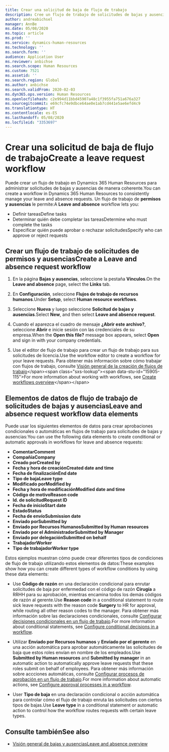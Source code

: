 ```yaml
---
title: Crear una solicitud de baja de flujo de trabajo
description: Cree un flujo de trabajo de solicitudes de bajas y ausencias para administrar solicitudes de bajas de manera coherente en Dynamics 365 Human Resources.
author: andreabichsel
manager: AnnBe
ms.date: 05/08/2020
ms.topic: article
ms.prod: ''
ms.service: dynamics-human-resources
ms.technology: ''
ms.search.form: ''
audience: Application User
ms.reviewer: anbichse
ms.search.scope: Human Resources
ms.custom: 7521
ms.assetid: ''
ms.search.region: Global
ms.author: anbichse
ms.search.validFrom: 2020-02-03
ms.dyn365.ops.version: Human Resources
ms.openlocfilehash: c2e994d11bbd45907a48c1f3955fa751a676a327
ms.sourcegitcommit: e69cfc74e9dbce64ae0e1ab7cd441e5ae6efd4c9
ms.translationtype: HT
ms.contentlocale: es-ES
ms.lasthandoff: 05/08/2020
ms.locfileid: "3353697"
---
```

# <a name="create-a-leave-request-workflow"></a><span data-ttu-id="15905-103">Crear una solicitud de baja de flujo de trabajo</span><span class="sxs-lookup"><span data-stu-id="15905-103">Create a leave request workflow</span></span>

<span data-ttu-id="15905-104">Puede crear un flujo de trabajo en Dynamics 365 Human Resources para administrar solicitudes de bajas y ausencias de manera coherente.</span><span class="sxs-lookup"><span data-stu-id="15905-104">You can create a workflow in Dynamics 365 Human Resources to consistently manage your leave and absence requests.</span></span> <span data-ttu-id="15905-105">Un flujo de trabajo de **permisos y ausencias** le permite:</span><span class="sxs-lookup"><span data-stu-id="15905-105">A **Leave and absence** workflow lets you:</span></span>

- <span data-ttu-id="15905-106">Definir tareas</span><span class="sxs-lookup"><span data-stu-id="15905-106">Define tasks</span></span>
- <span data-ttu-id="15905-107">Determinar quién debe completar las tareas</span><span class="sxs-lookup"><span data-stu-id="15905-107">Determine who must complete the tasks</span></span>
- <span data-ttu-id="15905-108">Especificar quién puede aprobar o rechazar solicitudes</span><span class="sxs-lookup"><span data-stu-id="15905-108">Specify who can approve or reject requests</span></span>

## <a name="create-a-leave-and-absence-request-workflow"></a><span data-ttu-id="15905-109">Crear un flujo de trabajo de solicitudes de permisos y ausencias</span><span class="sxs-lookup"><span data-stu-id="15905-109">Create a Leave and absence request workflow</span></span>

1. <span data-ttu-id="15905-110">En la página **Bajas y ausencias**, seleccione la pestaña **Vínculos**.</span><span class="sxs-lookup"><span data-stu-id="15905-110">On the **Leave and absence** page, select the **Links** tab.</span></span>

2. <span data-ttu-id="15905-111">En **Configuración**, seleccione **Flujos de trabajo de recursos humanos**.</span><span class="sxs-lookup"><span data-stu-id="15905-111">Under **Setup**, select **Human resource workflows**.</span></span>

3. <span data-ttu-id="15905-112">Seleccione **Nueva** y luego seleccione **Solicitud de bajas y ausencias**.</span><span class="sxs-lookup"><span data-stu-id="15905-112">Select **New**, and then select **Leave and absence request**.</span></span> 

4. <span data-ttu-id="15905-113">Cuando el aparezca el cuadro de mensaje **¿Abrir este archivo?**, seleccione **Abrir** e inicie sesión con las credenciales de su empresa.</span><span class="sxs-lookup"><span data-stu-id="15905-113">When the **Open this file?** message box appears, select **Open** and sign in with your company credentials.</span></span>

5. <span data-ttu-id="15905-114">Use el editor de flujo de trabajo para crear un flujo de trabajo para sus solicitudes de licencia.</span><span class="sxs-lookup"><span data-stu-id="15905-114">Use the workflow editor to create a workflow for your leave requests.</span></span> <span data-ttu-id="15905-115">Para obtener más información sobre cómo trabajar con flujos de trabajo, consulte [Visión general de la creación de flujos de trabajo](https://docs.microsoft.com/dynamics365/fin-ops-core/fin-ops/organization-administration/create-workflow?toc=/dynamics365/commerce/toc.json.)</span><span class="sxs-lookup"><span data-stu-id="15905-115">For more information about working with workflows, see [Create workflows overview](https://docs.microsoft.com/dynamics365/fin-ops-core/fin-ops/organization-administration/create-workflow?toc=/dynamics365/commerce/toc.json.)</span></span>

## <a name="leave-and-absence-request-workflow-data-elements"></a><span data-ttu-id="15905-116">Elementos de datos de flujo de trabajo de solicitudes de bajas y ausencias</span><span class="sxs-lookup"><span data-stu-id="15905-116">Leave and absence request workflow data elements</span></span>

<span data-ttu-id="15905-117">Puede usar los siguientes elementos de datos para crear aprobaciones condicionales o automáticas en flujos de trabajo para solicitudes de bajas y ausencias:</span><span class="sxs-lookup"><span data-stu-id="15905-117">You can use the following data elements to create conditional or automatic approvals in workflows for leave and absence requests:</span></span>

- <span data-ttu-id="15905-118">**Comentar**</span><span class="sxs-lookup"><span data-stu-id="15905-118">**Comment**</span></span>
- <span data-ttu-id="15905-119">**Compañía**</span><span class="sxs-lookup"><span data-stu-id="15905-119">**Company**</span></span>
- <span data-ttu-id="15905-120">**Creado por**</span><span class="sxs-lookup"><span data-stu-id="15905-120">**Created by**</span></span>
- <span data-ttu-id="15905-121">**Fecha y hora de creación**</span><span class="sxs-lookup"><span data-stu-id="15905-121">**Created date and time**</span></span>
- <span data-ttu-id="15905-122">**Fecha de finalización**</span><span class="sxs-lookup"><span data-stu-id="15905-122">**End date**</span></span>
- <span data-ttu-id="15905-123">**Tipo de baja**</span><span class="sxs-lookup"><span data-stu-id="15905-123">**Leave type**</span></span>
- <span data-ttu-id="15905-124">**Modificado por**</span><span class="sxs-lookup"><span data-stu-id="15905-124">**Modified by**</span></span>
- <span data-ttu-id="15905-125">**Fecha y hora de modificación**</span><span class="sxs-lookup"><span data-stu-id="15905-125">**Modified date and time**</span></span>
- <span data-ttu-id="15905-126">**Código de motivo**</span><span class="sxs-lookup"><span data-stu-id="15905-126">**Reason code**</span></span>
- <span data-ttu-id="15905-127">**Id. de solicitud**</span><span class="sxs-lookup"><span data-stu-id="15905-127">**Request ID**</span></span>
- <span data-ttu-id="15905-128">**Fecha de inicio**</span><span class="sxs-lookup"><span data-stu-id="15905-128">**Start date**</span></span>
- <span data-ttu-id="15905-129">**Estado**</span><span class="sxs-lookup"><span data-stu-id="15905-129">**Status**</span></span> 
- <span data-ttu-id="15905-130">**Fecha de envío**</span><span class="sxs-lookup"><span data-stu-id="15905-130">**Submission date**</span></span>
- <span data-ttu-id="15905-131">**Enviado por**</span><span class="sxs-lookup"><span data-stu-id="15905-131">**Submitted by**</span></span>
- <span data-ttu-id="15905-132">**Enviado por Recursos Humanos**</span><span class="sxs-lookup"><span data-stu-id="15905-132">**Submitted by Human resources**</span></span>
- <span data-ttu-id="15905-133">**Enviado por el Administrador**</span><span class="sxs-lookup"><span data-stu-id="15905-133">**Submitted by Manager**</span></span>
- <span data-ttu-id="15905-134">**Enviado por delegación**</span><span class="sxs-lookup"><span data-stu-id="15905-134">**Submitted on behalf**</span></span>
- <span data-ttu-id="15905-135">**Trabajador**</span><span class="sxs-lookup"><span data-stu-id="15905-135">**Worker**</span></span>
- <span data-ttu-id="15905-136">**Tipo de trabajador**</span><span class="sxs-lookup"><span data-stu-id="15905-136">**Worker type**</span></span>

<span data-ttu-id="15905-137">Estos ejemplos muestran cómo puede crear diferentes tipos de condiciones de flujo de trabajo utilizando estos elementos de datos:</span><span class="sxs-lookup"><span data-stu-id="15905-137">These examples show how you can create different types of workflow conditions by using these data elements:</span></span>

- <span data-ttu-id="15905-138">Use **Código de razón** en una declaración condicional para enrutar solicitudes de baja por enfermedad con el código de razón **Cirugía** a RRHH para su aprobación, mientras encamina todos los demás códigos de razón al gerente.</span><span class="sxs-lookup"><span data-stu-id="15905-138">Use **Reason code** in a conditional statement to route sick leave requests with the reason code **Surgery** to HR for approval, while routing all other reason codes to the manager.</span></span> <span data-ttu-id="15905-139">Para obtener más información sobre las declaraciones condicionales, consulte [Configurar decisiones condicionales en un flujo de trabajo](https://docs.microsoft.com/dynamics365/fin-ops-core/fin-ops/organization-administration/configure-conditional-decision-workflow).</span><span class="sxs-lookup"><span data-stu-id="15905-139">For more information about conditional statements, see [Configure conditional decisions in a workflow](https://docs.microsoft.com/dynamics365/fin-ops-core/fin-ops/organization-administration/configure-conditional-decision-workflow).</span></span> 

- <span data-ttu-id="15905-140">Utilizar **Enviado por Recursos humanos** y **Enviado por el gerente** en una acción automática para aprobar automáticamente las solicitudes de baja que estos roles envían en nombre de los empleados.</span><span class="sxs-lookup"><span data-stu-id="15905-140">Use **Submitted by Human resources** and **Submitted by manager** in an automatic action to automatically approve leave requests that these roles submit on behalf of employees.</span></span> <span data-ttu-id="15905-141">Para obtener más información sobre accciones automáticas, consulte [Configurar procesos de aprobación en un flujo de trabajo](https://docs.microsoft.com/dynamics365/fin-ops-core/fin-ops/organization-administration/configure-approval-process-workflow).</span><span class="sxs-lookup"><span data-stu-id="15905-141">For more information about automatic actions, see [Configure approval processes in a workflow](https://docs.microsoft.com/dynamics365/fin-ops-core/fin-ops/organization-administration/configure-approval-process-workflow).</span></span>

- <span data-ttu-id="15905-142">User **Tipo de baja** en una declaración condicional o acción automática para controlar cómo el flujo de trabajo enruta las solicitudes con ciertos tipos de bajas.</span><span class="sxs-lookup"><span data-stu-id="15905-142">Use **Leave type** in a conditional statement or automatic action to control how the workflow routes requests with certain leave types.</span></span>

## <a name="see-also"></a><span data-ttu-id="15905-143">Consulte también</span><span class="sxs-lookup"><span data-stu-id="15905-143">See also</span></span>

- [<span data-ttu-id="15905-144">Visión general de bajas y ausencias</span><span class="sxs-lookup"><span data-stu-id="15905-144">Leave and absence overview</span></span>](hr-leave-and-absence-overview.md)
